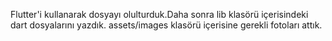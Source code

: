 Flutter'i kullanarak dosyayı olulturduk.Daha sonra lib klasörü içerisindeki dart dosyalarını yazdık. assets/images klasörü içerisine gerekli fotoları attık.